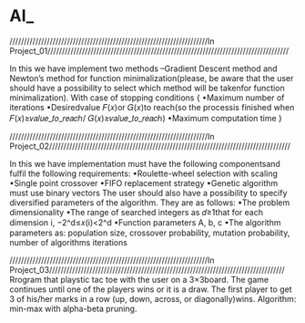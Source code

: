 # AI_
/////////////////////////////////////////////////////////////////////In Project_01////////////////////////////////////////////////////////////////////////////////////                                                                                                                                              

In this we have implement two methods –Gradient Descent method and Newton’s method for function minimalization(please, be aware that the user should have a possibility to select which method will be takenfor function minimalization).
 With case of stopping conditions
 {
•Maximum number of iterations
•Desiredvalue 𝐹(𝑥)or 𝐺(𝑥)to  reach(so  the  processis  finished  when 𝐹(𝑥)≥𝑣𝑎𝑙𝑢𝑒_𝑡𝑜_𝑟𝑒𝑎𝑐ℎ/ 𝐺(𝑥)≥𝑣𝑎𝑙𝑢𝑒_𝑡𝑜_𝑟𝑒𝑎𝑐ℎ)
•Maximum computation time
 }
 
 
 /////////////////////////////////////////////////////////////////////In Project_02////////////////////////////////////////////////////////////////////////////////////
 
 
 In this we have implementation must have the following componentsand fulfil the following requirements:
 •Roulette-wheel selection with scaling
 •Single point crossover
 •FIFO replacement strategy
 •Genetic algorithm must use binary vectors
  The user should also have a possibility to specify diversified parameters of the algorithm. They are as follows:
  •The problem dimensionality
  •The range of searched integers as 𝑑≥1that for each dimension i, −2^d≤𝑥(i)<2^d
  •Function parameters A, b, c
  •The algorithm parameters as: population size, crossover probability, mutation probability, number of algorithms iterations
  
  
  /////////////////////////////////////////////////////////////////////In Project_03//////////////////////////////////////////////////////////////////////////////////
  Rrogram that playstic tac toe with the user on a 3×3board. The game continues until one of the players wins or it is a draw. The first player to get 3 of his/her marks in a row (up, down, across, or diagonally)wins.
  Algorithm: min-max with alpha-beta pruning. 
  
  
  
